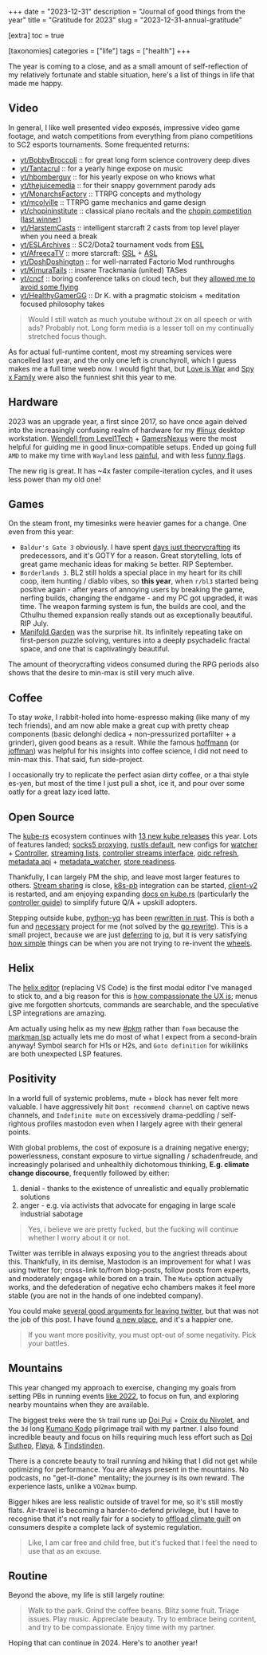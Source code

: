 +++
date = "2023-12-31"
description = "Journal of good things from the year"
title = "Gratitude for 2023"
slug = "2023-12-31-annual-gratitude"

[extra]
toc = true

[taxonomies]
categories = ["life"]
tags = ["health"]
+++

The year is coming to a close, and as a small amount of self-reflection of my relatively fortunate and stable situation, here's a list of things in life that made me happy.

<!--more-->

## Video

In general, I like well presented video exposés, impressive video game footage, and watch competitions from everything from piano competitions to SC2 esports tournaments. Some frequented returns:

- [yt/BobbyBroccoli](https://www.youtube.com/@BobbyBroccoli) :: for great long form science controvery deep dives
- [yt/Tantacrul](https://www.youtube.com/@Tantacrul) :: for a yearly hinge expose on music
- [yt/hbomberguy](https://www.youtube.com/@hbomberguy) :: for his yearly expose on who knows what
- [yt/thejuicemedia](https://www.youtube.com/@thejuicemedia) :: for their snappy government parody ads
- [yt/MonarchsFactory](https://www.youtube.com/@MonarchsFactory) :: TTRPG concepts and mythology
- [yt/mcolville](https://www.youtube.com/@mcolville) :: TTRPG game mechanics and game design
- [yt/chopininstitute](https://www.youtube.com/@chopininstitute) :: classical piano recitals and the [chopin competition](https://en.wikipedia.org/wiki/International_Chopin_Piano_Competition) ([last winner](https://www.youtube.com/playlist?list=PLTmn2qD3aSQveuDKarRUibMEjFqJd1t1U))
- [yt/HarstemCasts](https://www.youtube.com/@HarstemCasts) :: intelligent starcraft 2 casts from top level player when you need a break
- [yt/ESLArchives](https://www.youtube.com/@ESLArchives) :: SC2/Dota2 tournament vods from [ESL](https://liquipedia.net/starcraft2/Electronic_Sports_League)
- [yt/AfreecaTV](https://www.youtube.com/@afreecatvesports432/videos) :: more starcraft: [GSL](https://liquipedia.net/starcraft2/Global_StarCraft_II_League) + [ASL](https://liquipedia.net/starcraft/AfreecaTV_StarCraft_League_Remastered)
- [yt/DoshDoshington](https://www.youtube.com/@DoshDoshington) :: for well-narrated Factorio Mod runthroughs
- [yt/KimuraTails](https://www.youtube.com/@KimuraTails) :: insane Trackmania (united) TASes
- [yt/cncf](https://www.youtube.com/@cncf) :: boring conference talks on cloud tech, but they [allowed me to avoid some flying](/post/2023-12-22-kubecon-chicago-log)
- [yt/HealthyGamerGG](https://www.youtube.com/@HealthyGamerGG) :: Dr K. with a pragmatic stoicism + meditation focused philosophy takes

> Would I still watch as much youtube without `2X` on all speech or with ads? Probably not. Long form media is a lesser toll on my continually stretched focus though.

As for actual full-runtime content, most my streaming services were cancelled last year, and the only one left is crunchyroll, which I guess makes me a full time weeb now. I would fight that, but [Love is War](https://en.wikipedia.org/wiki/Kaguya-sama:_Love_Is_War_(TV_series)) and [Spy x Family](https://myanimelist.net/anime/50265/Spy_x_Family) were also the funniest shit this year to me.

## Hardware

2023 was an upgrade year, a first since 2017, so have once again delved into the increasingly confusing realm of hardware for my [#linux](/tags/linux) desktop workstation. [Wendell from Level1Tech](https://www.youtube.com/@Level1Techs) + [GamersNexus](https://www.youtube.com/@GamersNexus) were the most helpful for guiding me in good linux-compatible setups. Ended up going full `AMD` to make my time with `Wayland` less [painful](https://wiki.hyprland.org/Nvidia/), and with less [funny flags](https://github.com/swaywm/sway/pull/6615).

The new rig is great. It has ~4x faster compile-iteration cycles, and it uses less power than my old one!

## Games

On the steam front, my timesinks were heavier games for a change. One even from this year:

- `Baldur's Gate 3` obviously. I have spent [days just theorycrafting](/post/2022-04-12-baldurs-roll/) its predecessors, and it's GOTY for a reason. Great storytelling, lots of great game mechanic ideas for making `5e` better. RIP September.
- `Borderlands 3`. BL2 still holds a special place in my heart for its chill coop, item hunting / diablo vibes, so __this year__, when `r/bl3` started being positive again - after years of annoying users by breaking the game, nerfing builds, changing the endgame - and my PC got upgraded, it was time. The weapon farming system is fun, the builds are cool, and the Cthulhu themed expansion really stands out as exceptionally beautiful. RIP July.
- [Manifold Garden](https://store.steampowered.com/app/473950/Manifold_Garden/) was the surprise hit. Its infinitely repeating take on first-person puzzle solving, ventures into a deeply psychadelic fractal space, and one that is captivatingly beautiful.

The amount of theorycrafting videos consumed during the RPG periods also shows that the desire to min-max is still very much alive.

## Coffee

To stay _woke_, I rabbit-holed into home-espresso making (like many of my tech friends), and am now able make a great cup with pretty cheap components (basic delonghi dedica + non-pressurized portafilter + a grinder), given good beans as a result. While the famous [hoffmann](https://www.youtube.com/@jameshoffmann) (or [joffman](https://www.youtube.com/@hamesjoffmann)) was helpful for his insights into coffee science, I did not need to min-max this. That said, fun side-project.

I occasionally try to replicate the perfect asian dirty coffee, or a thai style es-yen, but most of the time I just pull a shot, ice it, and pour over some oatly for a great lazy iced latte.

## Open Source

The [kube-rs](https://github.com/kube-rs) ecosystem continues with [13 new kube releases](https://github.com/kube-rs/kube/releases) this year. Lots of features landed; [socks5 proxying](https://github.com/kube-rs/kube/pull/1311), [rustls default](https://github.com/kube-rs/kube/pull/1261), new configs for [watcher](https://docs.rs/kube/latest/kube/runtime/watcher/struct.Config.html) + [Controller](https://docs.rs/kube/latest/kube/runtime/controller/struct.Config.html), [streaming lists](https://github.com/kube-rs/kube/pull/1255), [controller streams interface](https://kube.rs/controllers/streams/), [oidc refresh](https://github.com/kube-rs/kube/pull/1229), [metadata api](https://github.com/kube-rs/kube/pull/1137) + [metadata_watcher](https://github.com/kube-rs/kube/pull/1145), [store readiness](https://github.com/kube-rs/kube/pull/1243).

Thankfully, I can largely PM the ship, and leave most larger features to others. [Stream sharing](https://github.com/kube-rs/kube/issues/1080) is close, [k8s-pb](https://github.com/kube-rs/k8s-pb) integration can be started, [client-v2](https://github.com/kube-rs/kube/issues/1032) is restarted, and am enjoying expanding [docs on kube.rs](https://kube.rs/) (particularly the [controller guide](https://github.com/kube-rs/website/issues/5)) to simplify future Q/A + upskill adopters.

Stepping outside kube, [python-yq](https://kislyuk.github.io/yq/) has been [rewritten in rust](https://github.com/clux/whyq). This is both a fun and [necessary](https://hachyderm.io/@clux/111031702227829219) project for me (not solved by the [go rewrite](https://github.com/mikefarah/yq/issues/193)). This is a small project, because we are just [deferring](https://github.com/clux/whyq/blob/c6631590ebd170c5e09885a43cff476d6787e574/yq.rs#L218-L219) to [jq](https://github.com/jqlang/jq), but it is very satisfying [how simple](https://github.com/clux/whyq/blob/c6631590ebd170c5e09885a43cff476d6787e574/yq.rs#L1-L302) things can be when you are not trying to re-invent the [wheels](https://github.com/mikefarah/yq/tree/master/pkg/yqlib).

## Helix

The [helix editor](https://helix-editor.com/) (replacing VS Code) is the first modal editor I've managed to stick to, and a big reason for this is [how compassionate the UX is](https://hachyderm.io/@clux/111302311059887332); menus give me forgotten shortcuts, commands are searchable, and the speculative LSP integrations are amazing.

Am actually using helix as my new [#pkm](/tags/pkm) rather than `foam` because the [markman lsp](https://github.com/artempyanykh/marksman) actually lets me do most of what I expect from a second-brain anyway! Symbol search for H1s or H2s, and `Goto definition` for wikilinks are both unexpected LSP features.

## Positivity

In a world full of systemic problems, mute + block has never felt more valuable. I have aggressively hit `Dont recommend channel` on captive news channels, and `Indefinite mute` on excessively drama-peddling / self-rightous profiles mastodon even when I largely agree with their general points.

With global problems, the cost of exposure is a draining negative energy; powerlessness, constant exposure to virtue signalling / schadenfreude, and increasingly polarised and unhealthily dichotomous thinking, __E.g. climate change discourse__, frequently followed by either:

1. denial - thanks to the existence of unrealistic and equally problematic solutions
2. anger - e.g. via activists that advocate for engaging in large scale industrial sabotage

> Yes, i believe we are pretty fucked, but the fucking will continue whether I worry about it or not.

Twitter was terrible in always exposing you to the angriest threads about this. Thankfully, in its demise, Mastodon is an improvement for what I was using twitter for; cross-link to/from blog-posts, follow posts from experts, and moderately engage while bored on a train. The `Mute` option actually works, and the defederation of negative echo chambers makes it feel more stable (you are not in the hands of one indebted company).

You could make [several good arguments for leaving twitter](https://throwawayopinions.io/the-paradox-of-intolerance.html), but that was not the job of this post. I have found [a new place](https://hachyderm.io/@clux), and it's a happier one.

> If you want more positivity, you must opt-out of some negativity. Pick your battles.

## Mountains

This year changed my approach to exercise, changing my goals from setting PBs in running events [like 2022](/post/2022-12-07-running-year/), to focus on fun, and exploring nearby mountains when they are available.

The biggest treks were the `5h` trail runs up [Doi Pui](https://www.strava.com/activities/10459620853) + [Croix du Nivolet](https://www.strava.com/activities/9186995095), and the `3d` long [Kumano Kodo](https://www.strava.com/activities/10282413401) pilgrimage trail with my partner. I also found incredible beauty and focus on hills requiring much less effort such as [Doi Suthep](https://www.strava.com/activities/10422346036), [Fløya](https://www.strava.com/activities/9664374916), & [Tindstinden](https://www.strava.com/activities/9653652377).

There is a concrete beauty to trail running and hiking that I did not get while optimizing for performance. You are always present in the mountains. No podcasts, no "get-it-done" mentality; the journey is its own reward. The experience lasts, unlike a `VO2max` bump.

Bigger hikes are less realistic outside of travel for me, so it's still mostly flats. Air-travel is becoming a harder-to-defend privilege, but I have to recognise that it's not really fair for a society to [offload climate guilt](https://news.climate.columbia.edu/2023/02/15/you-are-not-the-problem-climate-guilt-is-a-marketing-strategy/) on consumers despite a complete lack of systemic regulation.

> Like, I am car free and child free, but it's fucked that I feel the need to use that as an excuse.

## Routine

Beyond the above, my life is still largely routine:

> Walk to the park. Grind the coffee beans. Blitz some fruit. Triage issues. Play music. Appreciate beauty. Try to embrace being content, and try to be compassionate. Enjoy time with my partner.

Hoping that can continue in 2024. Here's to another year!
